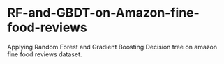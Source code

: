 # RF-and-GBDT-on-Amazon-fine-food-reviews
Applying Random Forest and Gradient Boosting Decision tree on amazon fine food reviews dataset.
